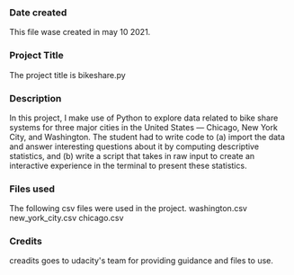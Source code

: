 ### Date created
This file wase created in may 10 2021.


### Project Title
The project title is bikeshare.py

### Description

In this project, I make use of Python to explore data related to bike share systems for three major cities in the United States — Chicago, New York City, and Washington. The student had to write code to (a) import the data and answer interesting questions about it by computing descriptive statistics, and (b) write a script that takes in raw input to create an interactive experience in the terminal to present these statistics.

### Files used

The following csv files were used in the project.
washington.csv
new_york_city.csv
chicago.csv


### Credits

creadits goes to udacity's team for providing guidance and files to use. 
